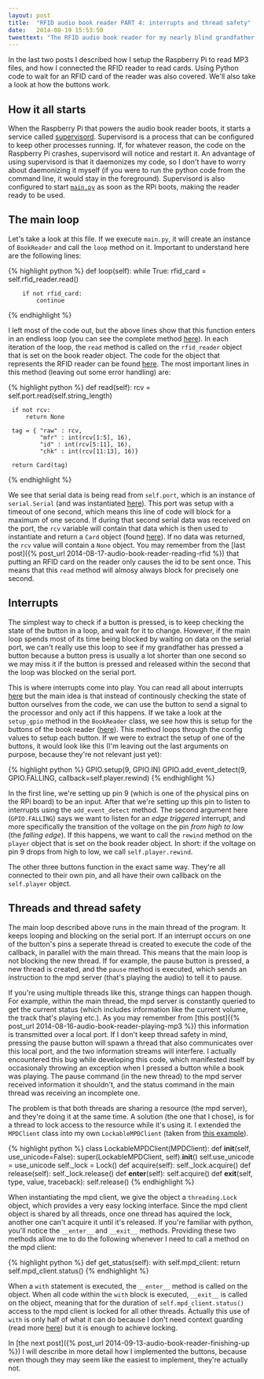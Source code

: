 ```yaml
---
layout: post
title:  "RFID audio book reader PART 4: interrupts and thread safety"
date:   2014-08-19 15:53:50
tweettext: "The RFID audio book reader for my nearly blind grandfather, PART 4: interrupts and thread safety."
---
```


In the last two posts I described how I setup the Raspberry Pi to read MP3 files, and how I connected the RFID reader to read cards. Using Python code to wait for an RFID card of the reader was also covered. We'll also take a look at how the buttons work.


## How it all starts

When the Raspberry Pi that powers the audio book reader boots, it starts a service called [supervisord](http://supervisord.org/). Supervisord is a process that can be configured to keep other processes running. If, for whatever reason, the code on the Raspberry Pi crashes, supervisord will notice and restart it. An advantage of using supervisord is that it daemonizes my code, so I don't have to worry about daemonizing it myself (if you were to run the python code from the command line, it would stay in the foreground). Supervisord is also configured to start [`main.py`](https://github.com/wkjagt/BookPlayer/blob/1.0/main.py) as soon as the RPi boots, making the reader ready to be used.


## The main loop

Let's take a look at this file. If we execute `main.py`, it will create an instance of `BookReader` and call the `loop` method on it. Important to understand here are the following lines:

{% highlight python %}
def loop(self):
    while True:
        rfid_card = self.rfid_reader.read()

        if not rfid_card:
            continue
{% endhighlight %}

I left most of the code out, but the above lines show that this function enters in an endless loop (you can see the complete method [here](https://github.com/wkjagt/BookPlayer/blob/1.0/main.py#L87)). In each iteration of the loop, the `read` method is called on the `rfid_reader` object that is set on the book reader object. The code for the object that represents the RFID reader can be found [here](https://github.com/wkjagt/BookPlayer/blob/1.0/rfid.py). The most important lines in this method (leaving out some error handling) are:

 {% highlight python %}
 def read(self):
     rcv = self.port.read(self.string_length)

     if not rcv:
         return None

     tag = { "raw" : rcv,
             "mfr" : int(rcv[1:5], 16),
             "id" : int(rcv[5:11], 16),
             "chk" : int(rcv[11:13], 16)}
     
     return Card(tag)
{% endhighlight %}


We see that serial data is being read from `self.port`, which is an instance of `serial.Serial` (and was instantiated [here](https://github.com/wkjagt/BookPlayer/blob/1.0/rfid.py#L29)). This port was setup with a timeout of one second, which means this line of code will block for a maximum of one second. If during that second serial data was received on the port, the `rcv` variable will contain that data which is then used to instantiate and return a `Card` object (found [here](https://github.com/wkjagt/BookPlayer/blob/1.0/rfid.py#L55)). If no data was returned, the `rcv` value will contain a `None` object. You may remember from the [last post]({% post_url 2014-08-17-audio-book-reader-reading-rfid %}) that putting an RFID card on the reader only causes the id to be sent once. This means that this `read` method will almosy always block for precisely one second.

## Interrupts

The simplest way to check if a button is pressed, is to keep checking the state of the button in a loop, and wait for it to change. However, if the main loop spends most of its time being blocked by waiting on data on the serial port, we can't really use this loop to see if my grandfather has pressed a button because a button press is usually a lot shorter than one second so we may miss it if the button is pressed and released within the second that the loop was blocked on the serial port.

This is where interrupts come into play. You can read all about interrupts [here](http://en.wikipedia.org/wiki/Interrupt) but the main idea is that instead of continously checking the state of button ourselves from the code, we can use the button to send a signal to the processor and only act if this happens. If we take a look at the `setup_gpio` method in the `BookReader` class, we see how this is setup for the buttons of the book reader ([here](https://github.com/wkjagt/BookPlayer/blob/1.0/main.py#L59)). This method loops through the config values to setup each button. If we were to extract the setup of one of the buttons, it would look like this (I'm leaving out the last arguments on purpose, because they're not relevant just yet):

{% highlight python %}
GPIO.setup(9, GPIO.IN)
GPIO.add_event_detect(9, GPIO.FALLING, callback=self.player.rewind)
{% endhighlight %}

In the first line, we're setting up pin 9 (which is one of the physical pins on the RPi board) to be an input. After that we're setting up this pin to listen to interrupts using the `add_event_detect` method. The second argument here (`GPIO.FALLING`) says we want to listen for an *edge triggered* interrupt, and more specifically the transition of the voltage on the pin *from high to low* (the *falling edge*). If this happens, we want to call the `rewind` method on the `player` object that is set on the book reader object. In short: if the voltage on pin 9 drops from high to low, we call `self.player.rewind`.

The other three buttons function in the exact same way. They're all connected to their own pin, and all have their own callback on the `self.player` object.

## Threads and thread safety

The main loop described above runs in the main thread of the program. It keeps looping and blocking on the serial port. If an interrupt occurs on one of the button's pins a seperate thread is created to execute the code of the callback, in parallel with the main thread. This means that the main loop is not blocking the new thread. If for example, the pause button is pressed, a new thread is created, and the `pause` method is executed, which sends an instruction to the mpd server (that's playing the audio) to tell it to pause.

If you're using multiple threads like this, strange things can happen though. For example, within the main thread, the mpd server is constantly queried to get the current status (which includes information like the current volume, the track that's playing etc.). As you may remember from [this post]({% post_url 2014-08-16-audio-book-reader-playing-mp3 %}) this information is transmitted over a local port. If I don't keep thread safety in mind, pressing the pause button will spawn a thread that also communicates over this local port, and the two information streams will interfere. I actually encountered this bug while developing this code, which manifested itself by occasionaly throwing an exception when I pressed a button while a book was playing. The pause command (in the new thread) to the mpd server received information it shouldn't, and the status command in the main thread was receiving an incomplete one.

The problem is that both threads are sharing a resource (the mpd server), and they're doing it at the same time. A solution (the one that I chose), is for a thread to lock access to the resource while it's using it. I extended the `MPDClient` class into my own `LockableMPDClient` (taken from [this example](https://github.com/Mic92/python-mpd2/blob/master/examples/locking.py)).

{% highlight python %}
class LockableMPDClient(MPDClient):
    def __init__(self, use_unicode=False):
        super(LockableMPDClient, self).__init__()
        self.use_unicode = use_unicode
        self._lock = Lock()
    def acquire(self):
        self._lock.acquire()
    def release(self):
        self._lock.release()
    def __enter__(self):
        self.acquire()
    def __exit__(self, type, value, traceback):
        self.release()
{% endhighlight %}

When instantiating the mpd client, we give the object a `threading.Lock` object, which provides a very easy locking interface. Since the mpd client object is shared by all threads, once one thread has aquired the lock, another one can't acquire it until it's released. If you're familiar with python, you'll notice the `__enter__` and `__exit__` methods. Providing these two methods allow me to do the following whenever I need to call a method on the mpd client:

{% highlight python %}
def get_status(self):
    with self.mpd_client:
        return self.mpd_client.status()
{% endhighlight %}

When a `with` statement is executed, the `__enter__` method is called on the object. When all code within the `with` block is executed, `__exit__` is called on the object, meaning that for the duration of `self.mpd_client.status()` access to the mpd client is locked for all other threads. Actually this use of `with` is only half of what it can do because I don't need context guarding (read more [here](http://effbot.org/zone/python-with-statement.htm)) but it is enough to achieve locking.

In [the next post]({% post_url 2014-09-13-audio-book-reader-finishing-up %}) I will describe in more detail how I implemented the buttons, because even though they may seem like the easiest to implement, they're actually not.